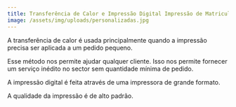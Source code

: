 ```yaml
---
title: Transferência de Calor e Impressão Digital Impressão de Matriculas Biométricas
image: /assets/img/uploads/personalizadas.jpg
---
```

A transferência de calor é usada principalmente quando a impressão precisa ser aplicada a um pedido pequeno.

Esse método nos permite ajudar qualquer cliente. Isso nos permite fornecer um serviço inédito no sector sem quantidade mínima de pedido.

A impressão digital é feita através de uma impressora de grande formato.

A qualidade da impressão é de alto padrão.
